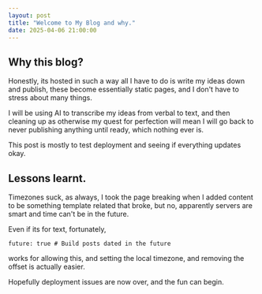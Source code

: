 ```yaml
---
layout: post
title: "Welcome to My Blog and why."
date: 2025-04-06 21:00:00
---
```


## Why this blog?

Honestly, its hosted in such a way all I have to do is write my ideas down and publish, these become essentially static pages, and I don't have to stress about many things.

I will be using AI to transcribe my ideas from verbal to text, and then cleaning up as otherwise my quest for perfection will mean I will go back to never publishing anything until ready, which nothing ever is.

This post is mostly to test deployment and seeing if everything updates okay.

## Lessons learnt.

Timezones suck, as always, I took the page breaking when I added content to be something template related that broke, but no, apparently servers are smart and time can't be in the future.

Even if its for text, fortunately, 
```
future: true # Build posts dated in the future
```
works for allowing this, and setting the local timezone, and removing the offset is actually easier.

Hopefully deployment issues are now over, and the fun can begin.